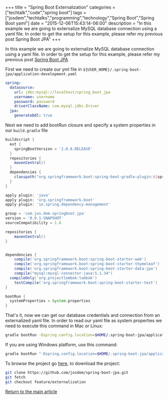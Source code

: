 +++
title = "Spring Boot Externalization"
categories = ["techtalk","code","spring boot"]
tags = ["josdem","techtalks","programming","technology","Spring Boot","Spring Boot yaml"]
date = "2015-12-06T15:43:14-06:00"
description = "In this example we are going to externalize MySQL database connection using a yaml file. In order to get the setup for this example, please refer my previous post Spring Boot JPA"
+++

In this example we are going to externalize MySQL database connection using a yaml file. In order to get the setup for this example, please refer my previous post [Spring Boot JPA](/techtalk/spring/spring_boot_jpa)

First we need to create our yml file in `${USER_HOME}/.spring-boot-jpa/application-development.yaml`

```yaml
spring:
  datasource:
    url: jdbc:mysql://localhost/spring_boot_jpa
    username: username
    password: password
    driverClassName: com.mysql.jdbc.Driver
  jpa:
    generateDdl: true
```

Next we need to add bootRun closure and specify a system properties in our `build.gradle` file

```groovy
buildscript {
  ext {
    springBootVersion = '2.0.6.RELEASE'
  }
  repositories {
    mavenCentral()
  }
  dependencies {
    classpath("org.springframework.boot:spring-boot-gradle-plugin:${springBootVersion}")
  }
}

apply plugin: 'java'
apply plugin: 'org.springframework.boot'
apply plugin: 'io.spring.dependency-management'

group = 'com.jos.dem.springboot.jpa'
version = '0.0.1-SNAPSHOT'
sourceCompatibility = 1.8

repositories {
	mavenCentral()
}


dependencies {
	compile('org.springframework.boot:spring-boot-starter-web')
	compile('org.springframework.boot:spring-boot-starter-thymeleaf')
	compile('org.springframework.boot:spring-boot-starter-data-jpa')
	compile("mysql:mysql-connector-java:5.1.34")
  compileOnly('org.projectlombok:lombok')
	testCompile('org.springframework.boot:spring-boot-starter-test')
}

bootRun {
  systemProperties = System.properties
}
```

That's it, now we can get our database credentials and connection from an externalized yaml file. In order to read our yaml file as system properties we need to execute this command in Mac or Linux:

```bash
gradle bootRun -Dspring.config.location=$HOME/.spring-boot-jpa/application-development.yaml
```

If you are using Windows platform, use this command:

```bash
gradle bootRun "-Dspring.config.location=$HOME/.spring-boot-jpa/application-development.yaml"
```
To browse the project go [here](https://github.com/josdem/spring-boot-jpa), to download the project:

```bash
git clone https://github.com/josdem/spring-boot-jpa.git
git fetch
git checkout feature/externalization
```

[Return to the main article](/techtalk/spring#Spring_Boot)
